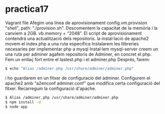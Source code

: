 # practica17
Vagrant file 
Afegim una línea de aprovisionament config.vm.provision "shell", path: "./provision.sh".
Descomentem la capacitat de la memória i la canviem a 2GB.
vb.memory = “2048”.
El script de aprovisionament contendrá una actualització dels repositoris.
la instal·lació de apache2
 movem el index.php a una ruta especifica
 Instalarem les llibreries necesaries per implementar php a mysql
Instal·lem mysql-server
creem un una ruta per adminer
agafem repositoris de Adminer, en concret el php.
Fem un enllaç fort entre el lastest.php i el adminer.php
Després, farem:
```sh
$ echo "Alias /adminer.php /usr/share/adminer/adminer.php"
```
i ho guardarem en un fitxer de configuracio del adminer.
Configurem el apache2 amb "a2enconf adminer.conf" que modifica certa configuració del fitxer.
Recarregum la configuració d'apache.
```sh
$ Alias /adminer.php /usr/share/adminer/adminer.php
$ npm install -d
$ node app
```
